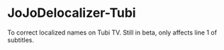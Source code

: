 # JoJoDelocalizer-Tubi
To correct localized names on Tubi TV.
Still in beta, only affects line 1 of subtitles.
